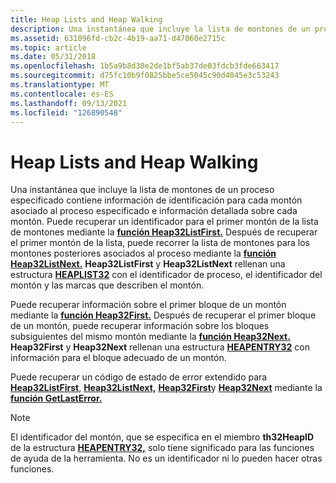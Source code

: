 ```yaml
---
title: Heap Lists and Heap Walking
description: Una instantánea que incluye la lista de montones de un proceso especificado contiene información de identificación para cada montón asociado al proceso especificado e información detallada sobre cada montón.
ms.assetid: 631096fd-cb2c-4b19-aa71-d47060e2715c
ms.topic: article
ms.date: 05/31/2018
ms.openlocfilehash: 1b5a9b8d30e2de1bf5ab37de03fdcb3fde663417
ms.sourcegitcommit: d75fc10b9f0825bbe5ce5045c90d4045e3c53243
ms.translationtype: MT
ms.contentlocale: es-ES
ms.lasthandoff: 09/13/2021
ms.locfileid: "126890548"
---
```

# <a name="heap-lists-and-heap-walking"></a>Heap Lists and Heap Walking

Una instantánea que incluye la lista de montones de un proceso especificado contiene información de identificación para cada montón asociado al proceso especificado e información detallada sobre cada montón. Puede recuperar un identificador para el primer montón de la lista de montones mediante la [**función Heap32ListFirst.**](/windows/desktop/api/TlHelp32/nf-tlhelp32-heap32listfirst) Después de recuperar el primer montón de la lista, puede recorrer la lista de montones para los montones posteriores asociados al proceso mediante la [**función Heap32ListNext.**](/windows/desktop/api/TlHelp32/nf-tlhelp32-heap32listnext) **Heap32ListFirst** y **Heap32ListNext** rellenan una estructura [**HEAPLIST32**](/windows/win32/api/tlhelp32/ns-tlhelp32-heaplist32) con el identificador de proceso, el identificador del montón y las marcas que describen el montón.

Puede recuperar información sobre el primer bloque de un montón mediante la [**función Heap32First.**](/windows/desktop/api/TlHelp32/nf-tlhelp32-heap32first) Después de recuperar el primer bloque de un montón, puede recuperar información sobre los bloques subsiguientes del mismo montón mediante la [**función Heap32Next.**](/windows/desktop/api/TlHelp32/nf-tlhelp32-heap32next) **Heap32First** y **Heap32Next** rellenan una estructura [**HEAPENTRY32**](/windows/win32/api/tlhelp32/ns-tlhelp32-heapentry32) con información para el bloque adecuado de un montón.

Puede recuperar un código de estado de error extendido para [**Heap32ListFirst**](/windows/desktop/api/TlHelp32/nf-tlhelp32-heap32listfirst), [**Heap32ListNext,**](/windows/desktop/api/TlHelp32/nf-tlhelp32-heap32listnext) [**Heap32First**](/windows/desktop/api/TlHelp32/nf-tlhelp32-heap32first)y [**Heap32Next**](/windows/desktop/api/TlHelp32/nf-tlhelp32-heap32next) mediante la [**función GetLastError.**](/windows/desktop/api/errhandlingapi/nf-errhandlingapi-getlasterror)

> [!Note]  
> El identificador del montón, que se especifica en el miembro **th32HeapID** de la estructura [**HEAPENTRY32,**](/windows/win32/api/tlhelp32/ns-tlhelp32-heapentry32) solo tiene significado para las funciones de ayuda de la herramienta. No es un identificador ni lo pueden hacer otras funciones.

 

 

 